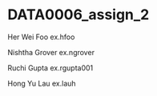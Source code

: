 # DATA0006_assign_2
Her Wei Foo
ex.hfoo

Nishtha Grover
ex.ngrover

Ruchi Gupta
ex.rgupta001

Hong Yu Lau
ex.lauh
